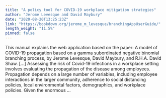 ```yaml
---
title: "A policy tool for COVID-19 workplace mitigation strategies"
author: "Jerome Levesque and David Maybury"
date: "2020-08-20T13:25:23Z"
link: "https://bookdown.org/jerome_m_levesque/branchingAppUserGuide/"
length_weight: "11.5%"
pinned: false
---
```


This manual explains the web application based on the paper: A model of COVID-19 propagation based on a gamma subordinated negative binomial branching process, by Jerome Levesque, David Maybury, and R.H.A. David Shaw. [...] Assessing the risk of Covid-19 infections in a workplace setting involves evaluating the propagation of the disease among employees. Propagation depends on a large number of variables, including employee interactions in the larger community, adherence to social distancing policies, local environmental factors, demographics, and workplace policies. Given the enormous ...
